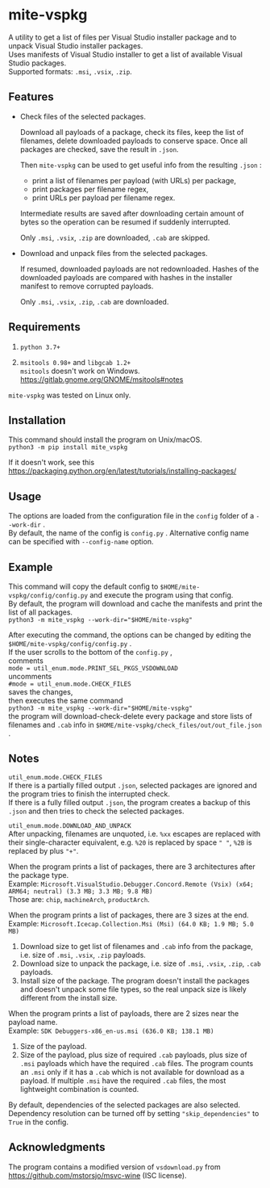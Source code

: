 # mite-vspkg

A utility to get a list of files per Visual Studio installer package and to unpack Visual Studio installer packages.<br>
Uses manifests of Visual Studio installer to get a list of available Visual Studio packages.<br>
Supported formats: `.msi`, `.vsix`, `.zip`.


## Features

- Check files of the selected packages.

  Download all payloads of a package, check its files, keep the list of filenames, delete downloaded payloads to conserve space. Once all packages are checked, save the result in `.json`.

  Then `mite-vspkg` can be used to get useful info from the resulting `.json` :
  - print a list of filenames per payload (with URLs) per package,
  - print packages per filename regex,
  - print URLs per payload per filename regex.

  Intermediate results are saved after downloading certain amount of bytes so the operation can be resumed if suddenly interrupted.

  Only `.msi`, `.vsix`, `.zip` are downloaded, `.cab` are skipped.

- Download and unpack files from the selected packages.

  If resumed, downloaded payloads are not redownloaded. Hashes of the downloaded payloads are compared with hashes in the installer manifest to remove corrupted payloads.

  Only `.msi`, `.vsix`, `.zip`, `.cab` are downloaded.


## Requirements

1. `python 3.7+`

2. `msitools 0.98+` and `libgcab 1.2+`<br>
`msitools` doesn't work on Windows. <https://gitlab.gnome.org/GNOME/msitools#notes>

`mite-vspkg` was tested on Linux only.


## Installation

This command should install the program on Unix/macOS.<br>
`python3 -m pip install mite_vspkg`

If it doesn't work, see this <https://packaging.python.org/en/latest/tutorials/installing-packages/>


## Usage

The options are loaded from the configuration file in the `config` folder of a `--work-dir` .<br>
By default, the name of the config is `config.py` . Alternative config name can be specified with `--config-name` option.


## Example

This command will copy the default config to `$HOME/mite-vspkg/config/config.py` and execute the program using that config.<br>
By default, the program will download and cache the manifests and print the list of all packages.<br>
`python3 -m mite_vspkg --work-dir="$HOME/mite-vspkg"`

After executing the command, the options can be changed by editing the `$HOME/mite-vspkg/config/config.py` .<br>
If the user scrolls to the bottom of the `config.py` ,<br>
comments<br>
`mode = util_enum.mode.PRINT_SEL_PKGS_VSDOWNLOAD`<br>
uncomments<br>
`#mode = util_enum.mode.CHECK_FILES`<br>
saves the changes,<br>
then executes the same command<br>
`python3 -m mite_vspkg --work-dir="$HOME/mite-vspkg"`<br>
the program will download-check-delete every package and store lists of filenames and `.cab` info in `$HOME/mite-vspkg/check_files/out/out_file.json` .


## Notes

`util_enum.mode.CHECK_FILES`<br>
If there is a partially filled output `.json`, selected packages are ignored and the program tries to finish the interrupted check.<br>
If there is a fully filled output `.json`, the program creates a backup of this `.json` and then tries to check the selected packages.

`util_enum.mode.DOWNLOAD_AND_UNPACK`<br>
After unpacking, filenames are unquoted, i.e. `%xx` escapes are replaced with their single-character equivalent, e.g. `%20` is replaced by space `" "`, `%2B` is replaced by plus `"+"`.

When the program prints a list of packages, there are 3 architectures after the package type.<br>
Example: `Microsoft.VisualStudio.Debugger.Concord.Remote (Vsix) (x64; ARM64; neutral) (3.3 MB; 3.3 MB; 9.8 MB)`<br>
Those are: `chip`, `machineArch`, `productArch`.

When the program prints a list of packages, there are 3 sizes at the end.<br>
Example: `Microsoft.Icecap.Collection.Msi (Msi) (64.0 KB; 1.9 MB; 5.0 MB)`
1. Download size to get list of filenames and `.cab` info from the package, i.e. size of `.msi`, `.vsix`, `.zip` payloads.
2. Download size to unpack the package, i.e. size of `.msi`, `.vsix`, `.zip`, `.cab` payloads.
3. Install size of the package. The program doesn't install the packages and doesn't unpack some file types, so the real unpack size is likely different from the install size.

When the program prints a list of payloads, there are 2 sizes near the payload name.<br>
Example: `SDK Debuggers-x86_en-us.msi (636.0 KB; 138.1 MB)`
1. Size of the payload.
2. Size of the payload, plus size of required `.cab` payloads, plus size of `.msi` payloads which have the required `.cab` files. The program counts an `.msi` only if it has a `.cab` which is not available for download as a payload. If multiple `.msi` have the required `.cab` files, the most lightweight combination is counted.

By default, dependencies of the selected packages are also selected. Dependency resolution can be turned off by setting `"skip_dependencies"` to `True` in the config.


## Acknowledgments

The program contains a modified version of `vsdownload.py` from <https://github.com/mstorsjo/msvc-wine> (ISC license).
